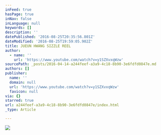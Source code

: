 ```yaml
---
inFeed: true
hasPage: true
inNav: false
inLanguage: null
keywords: []
description: ''
datePublished: '2016-08-25T20:35:56.801Z'
dateModified: '2016-08-25T19:59:05.902Z'
title: JUEUN HWANG SIZZLE REEL
author:
  - name: ''
    url: 'https://www.youtube.com/watch?v=y1SZXvxqWzw'
sourcePath: _posts/2016-04-14-a244feef-a3a9-4c18-8b90-3e6fdfd0847e.md
authors: []
publisher:
  name: ''
  domain: null
  url: 'https://www.youtube.com/watch?v=y1SZXvxqWzw'
  favicon: null
via: {}
starred: true
url: a244feef-a3a9-4c18-8b90-3e6fdfd0847e/index.html
_type: Article

---
```

![](https://s3-us-west-2.amazonaws.com/the-grid-img/p/1d4351ca3d00dffd655eae698fb2a6483e7ad9f1.png)